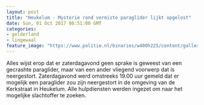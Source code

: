 ```yaml
---
layout: post
title: "Heukelum - Mysterie rond vermiste paraglider lijkt opgelost"
date: Sun, 01 Oct 2017 08:51:00 GMT
categories: 
- gelderland 
- lingewaal 
feature_image: "https://www.politie.nl/binaries/w400h225/content/gallery/politie/stockfotos/intake-en-service-en-meldkamer/aangifte-meldkamer.jpg"
---
```


Alles wijst erop dat er zaterdagavond geen sprake is geweest van een gecrashte paraglider, maar van een ander vliegend voorwerp dat is neergestort. Zaterdagavond werd omstreeks 19.00 uur gemeld dat er mogelijk een paraglider zou zijn neergestort in de omgeving van de Kerkstraat in Heukelum. Alle hulpdiensten werden ingezet om naar het mogelijke slachtoffer te zoeken.
